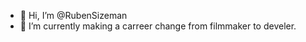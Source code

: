 - 👋 Hi, I’m @RubenSizeman
- 👀 I’m currently making a carreer change from filmmaker to develer.


<!---
RubenSizeman/RubenSizeman is a ✨ special ✨ repository because its `README.md` (this file) appears on your GitHub profile.
You can click the Preview link to take a look at your changes.
--->
